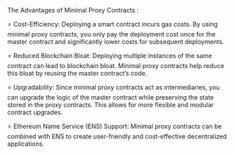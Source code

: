  The Advantages of Minimal Proxy Contracts : 
 
⭐ Cost-Efficiency: Deploying a smart contract incurs gas costs. By using minimal proxy contracts, you only pay the deployment cost once for the master contract and significantly lower costs for subsequent deployments.

⭐ Reduced Blockchain Bloat: Deploying multiple instances of the same contract can lead to blockchain bloat. Minimal proxy contracts help reduce this bloat by reusing the master contract’s code.

⭐ Upgradability: Since minimal proxy contracts act as intermediaries, you can upgrade the logic of the master contract while preserving the state stored in the proxy contracts. This allows for more flexible and modular contract upgrades.

⭐ Ethereum Name Service (ENS) Support: Minimal proxy contracts can be combined with ENS to create user-friendly and cost-effective decentralized applications.
